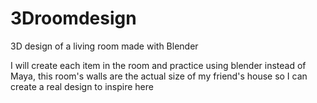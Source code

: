 # 3Droomdesign
3D design of a living room made with Blender

I will create each item in the room and practice using blender instead of Maya, this room's walls are the actual size of my friend's house so I can create a real design to inspire here
